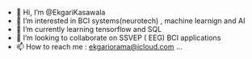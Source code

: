 - 👋 Hi, I’m @EkgariKasawala
- 👀 I’m interested in  BCI systems(neurotech) , machine learnign and AI 
- 🌱 I’m currently learning   tensorflow and SQL 
- 💞️ I’m looking to collaborate on SSVEP ( EEG) BCI applications   
- 📫 How to reach me    : ekgariorama@icloud.com ...

<!---
EkgariKasawala/EkgariKasawala is a ✨ special ✨ repository because its `README.md` (this file) appears on your GitHub profile.
You can click the Preview link to take a look at your changes.
--->
